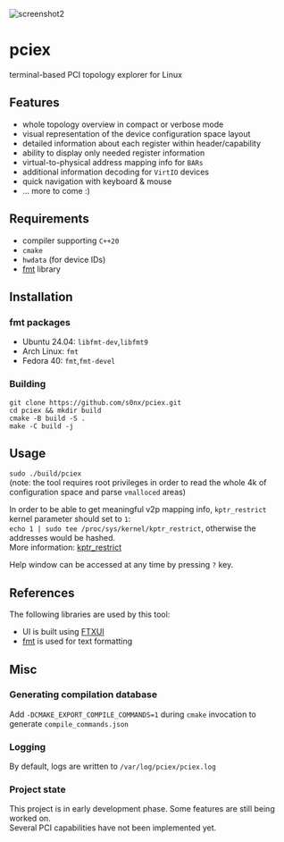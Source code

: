![screenshot2](https://github.com/user-attachments/assets/77084ede-db82-49ee-8f02-c19f53404eb3)

# pciex
terminal-based PCI topology explorer for Linux

## Features
 * whole topology overview in compact or verbose mode
 * visual representation of the device configuration space layout
 * detailed information about each register within header/capability
 * ability to display only needed register information
 * virtual-to-physical address mapping info for `BARs`
 * additional information decoding for `VirtIO` devices
 * quick navigation with keyboard & mouse
 * ... more to come :)

## Requirements
 * compiler supporting `C++20`
 * `cmake`
 * `hwdata` (for device IDs)
 * [fmt](https://github.com/fmtlib/fmt) library

## Installation
### fmt packages
 * Ubuntu 24.04: `libfmt-dev`,`libfmt9`
 * Arch Linux: `fmt`
 * Fedora 40: `fmt`,`fmt-devel`

### Building
```
git clone https://github.com/s0nx/pciex.git
cd pciex && mkdir build
cmake -B build -S .
make -C build -j
```

## Usage
`sudo ./build/pciex`  
(note: the tool requires root privileges in order to read the whole 4k of configuration space and parse `vmalloced` areas)  

In order to be able to get meaningful v2p mapping info, `kptr_restrict` kernel parameter should set to `1`:   
`echo 1 | sudo tee /proc/sys/kernel/kptr_restrict`, otherwise the addresses would be hashed.  
More information: [kptr_restrict](https://docs.kernel.org/admin-guide/sysctl/kernel.html#kptr-restrict)

Help window can be accessed at any time by pressing `?` key.

## References
The following libraries are used by this tool:
 * UI is built using [FTXUI](https://github.com/ArthurSonzogni/FTXUI)
 * [fmt](https://github.com/fmtlib/fmt) is used for text formatting

## Misc
### Generating compilation database
Add `-DCMAKE_EXPORT_COMPILE_COMMANDS=1` during `cmake` invocation to generate `compile_commands.json`
### Logging
By default, logs are written to `/var/log/pciex/pciex.log`
### Project state
This project is in early development phase. Some features are still being worked on.  
Several PCI capabilities have not been implemented yet.
